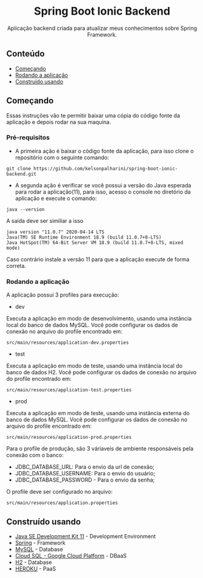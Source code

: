 <h1 align="center">Spring Boot Ionic Backend</h1>

<p align="center">Aplicação backend criada para atualizar meus conhecimentos sobre Spring Framework.
    <br>
</p>

## Conteúdo

- [Começando](#getting_started)
- [Rodando a aplicação](#running)
- [Construído usando](#built_using)

## Começando <a name = "getting_started"></a>

Essas instruções vão te permitir baixar uma cópia do código fonte da aplicação e depois rodar na sua maquina.

### Pré-requisitos

- A primeira ação é baixar o código fonte da aplicação, para isso clone o repositório com o seguinte comando:

```
git clone https://github.com/kelsonpalharini/spring-boot-ionic-backend.git
```

- A segunda ação é verificar se você possui a versão do Java esperada para rodar a aplicação(11),
  para isso, acesso o console no diretório da aplicação e execute o comando:

```
java --version
```

A saída deve ser similiar a isso

```
java version "11.0.7" 2020-04-14 LTS
Java(TM) SE Runtime Environment 18.9 (build 11.0.7+8-LTS)
Java HotSpot(TM) 64-Bit Server VM 18.9 (build 11.0.7+8-LTS, mixed mode)
```

Caso contrário instale a versão 11 para que a aplicação execute de forma correta.

### Rodando a aplicação <a name = "running"></a>

A aplicação possui 3 profiles para execução:

- dev

Executa a aplicação em modo de desenvolvimento, usando uma instância local do banco de dados MySQL.
Você pode configurar os dados de conexão no arquivo do profile encontrado em:

```
src/main/resources/application-dev.properties
```

- test

Executa a aplicação em modo de teste, usando uma instância local do banco de dados H2.
Você pode configurar os dados de conexão no arquivo do profile encontrado em:

```
src/main/resources/application-test.properties
```

- prod

Executa a aplicação em modo de teste, usando uma instância externa do banco de dados MySQL.
Você pode configurar os dados de conexão no arquivo do profile encontrado em:

```
src/main/resources/application-prod.properties
```

Para o profile de produção, são 3 váriaveis de ambiente responsáveis pela conexão com o banco:

- JDBC_DATABASE_URL: Para o envio da url de conexão;
- JDBC_DATABASE_USERNAME: Para o envio do usuário;
- JDBC_DATABASE_PASSWORD - Para o envio da senha;

O profile deve ser configurado no arquivo:

```
src/main/resources/application.properties
```

## Construído usando <a name = "built_using"></a>

- [Java SE Development Kit 11](https://www.oracle.com/java/technologies/javase-jdk11-downloads.html) - Development Environment
- [Spring](https://spring.io/projects/spring-boot) - Framework
- [MySQL](https://www.mysql.com/) - Database
- [Cloud SQL - Google Cloud Platform](https://cloud.google.com/sql) - DBaaS
- [H2](https://www.h2database.com/html/main.html) - Database
- [HEROKU](https://www.heroku.com) - PaaS
